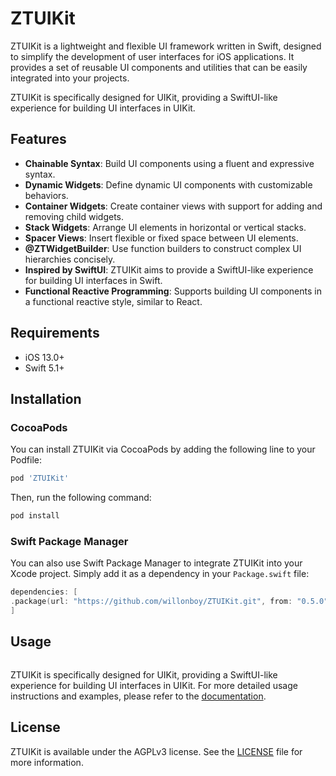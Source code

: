 # ZTUIKit

ZTUIKit is a lightweight and flexible UI framework written in Swift, designed to simplify the development of user interfaces for iOS applications. It provides a set of reusable UI components and utilities that can be easily integrated into your projects.

ZTUIKit is specifically designed for UIKit, providing a SwiftUI-like experience for building UI interfaces in UIKit.

## Features
- **Chainable Syntax**: Build UI components using a fluent and expressive syntax.
- **Dynamic Widgets**: Define dynamic UI components with customizable behaviors.
- **Container Widgets**: Create container views with support for adding and removing child widgets.
- **Stack Widgets**: Arrange UI elements in horizontal or vertical stacks.
- **Spacer Views**: Insert flexible or fixed space between UI elements.
- **@ZTWidgetBuilder**: Use function builders to construct complex UI hierarchies concisely.
- **Inspired by SwiftUI**: ZTUIKit aims to provide a SwiftUI-like experience for building UI interfaces in Swift.
- **Functional Reactive Programming**: Supports building UI components in a functional reactive style, similar to React.

## Requirements
- iOS 13.0+
- Swift 5.1+

## Installation
### CocoaPods
You can install ZTUIKit via CocoaPods by adding the following line to your Podfile:

```ruby
pod 'ZTUIKit'
```

Then, run the following command:
```bash
pod install
```

### Swift Package Manager
You can also use Swift Package Manager to integrate ZTUIKit into your Xcode project. Simply add it as a dependency in your `Package.swift` file:

```swift
dependencies: [
.package(url: "https://github.com/willonboy/ZTUIKit.git", from: "0.5.0")
]
```

## Usage

```swift

```

ZTUIKit is specifically designed for UIKit, providing a SwiftUI-like experience for building UI interfaces in UIKit.
For more detailed usage instructions and examples, please refer to the [documentation](https://github.com/willonboy/ZTUIKit).

## License
ZTUIKit is available under the AGPLv3 license. See the [LICENSE](LICENSE) file for more information.
